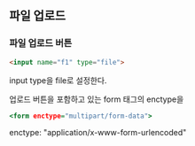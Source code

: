 ## 파일 업로드
### 파일 업로드 버튼
```html
<input name="f1" type="file">
```
input type을 file로 설정한다.

업로드 버튼을 포함하고 있는 form 태그의  enctype을 

```htm
<form enctype="multipart/form-data">
```
enctype: "application/x-www-form-urlencoded"

<!--stackedit_data:
eyJoaXN0b3J5IjpbMTk3NjYzNjQ5NiwtMjA4ODc0NjYxMl19
-->